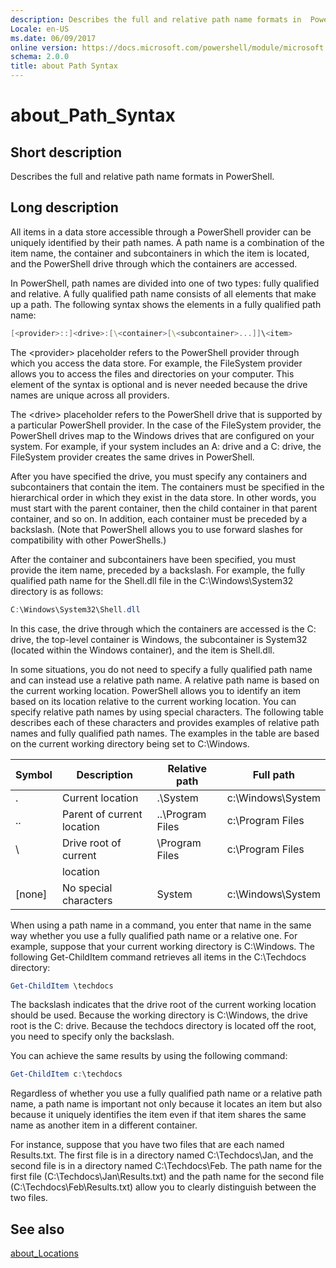 ```yaml
---
description: Describes the full and relative path name formats in  PowerShell.
Locale: en-US
ms.date: 06/09/2017
online version: https://docs.microsoft.com/powershell/module/microsoft.powershell.core/about/about_path_syntax?view=powershell-5.1&WT.mc_id=ps-gethelp
schema: 2.0.0
title: about Path Syntax
---
```


# about_Path_Syntax

## Short description

Describes the full and relative path name formats in  PowerShell.

## Long description

All items in a data store accessible through a PowerShell provider can be
uniquely identified by their path names. A path name is a combination of the
item name, the container and subcontainers in which the item is located, and
the PowerShell drive through which the containers are accessed.

In PowerShell, path names are divided into one of two types: fully qualified
and relative. A fully qualified path name consists of all elements that make
up a path. The following syntax shows the elements in a fully qualified path
name:

```powershell
[<provider>::]<drive>:[\<container>[\<subcontainer>...]]\<item>
```

The \<provider\> placeholder refers to the PowerShell provider through which
you access the data store. For example, the FileSystem provider allows you to
access the files and directories on your computer. This element of the syntax
is optional and is never needed because the drive names are unique across all
providers.

The \<drive\> placeholder refers to the PowerShell drive that is supported by
a particular PowerShell provider. In the case of the FileSystem provider, the
PowerShell drives map to the Windows drives that are configured on your
system. For example, if your system includes an A: drive and a C: drive, the
FileSystem provider creates the same drives in PowerShell.

After you have specified the drive, you must specify any containers and
subcontainers that contain the item. The containers must be specified in the
hierarchical order in which they exist in the data store. In other words, you
must start with the parent container, then the child container in that parent
container, and so on. In addition, each container must be preceded by a
backslash. (Note that PowerShell allows you to use forward slashes for
compatibility with other PowerShells.)

After the container and subcontainers have been specified, you must provide
the item name, preceded by a backslash. For example, the fully qualified path
name for the Shell.dll file in the C:\\Windows\\System32 directory is as
follows:

```powershell
C:\Windows\System32\Shell.dll
```

In this case, the drive through which the containers are accessed is the C:
drive, the top-level container is Windows, the subcontainer is System32
(located within the Windows container), and the item is Shell.dll.

In some situations, you do not need to specify a fully qualified path name and
can instead use a relative path name. A relative path name is based on the
current working location. PowerShell allows you to identify an item based on
its location relative to the current working location. You can specify
relative path names by using special characters. The following table describes
each of these characters and provides examples of relative path names and
fully qualified path names. The examples in the table are based on the current
working directory being set to C:\Windows.

|Symbol|Description               |Relative path    |Full path          |
|------|--------------------------|-----------------|-------------------|
|.     |Current location          |.\\System        |c:\\Windows\\System|
|..    |Parent of current location|..\\Program Files|c:\\Program Files  |
|\     |Drive root of current     |\\Program Files  |c:\\Program Files  |
|      |location                  |                 |                   |
|[none]|No special characters     |System           |c:\\Windows\\System|

When using a path name in a command, you enter that name in the same way
whether you use a fully qualified path name or a relative one. For example,
suppose that your current working directory is C:\Windows. The following
Get-ChildItem command retrieves all items in the C:\Techdocs directory:

```powershell
Get-ChildItem \techdocs
```

The backslash indicates that the drive root of the current working location
should be used. Because the working directory is C:\\Windows, the drive root
is the C: drive. Because the techdocs directory is located off the root, you
need to specify only the backslash.

You can achieve the same results by using the following command:

```powershell
Get-ChildItem c:\techdocs
```

Regardless of whether you use a fully qualified path name or a relative path
name, a path name is important not only because it locates an item but also
because it uniquely identifies the item even if that item shares the same name
as another item in a different container.

For instance, suppose that you have two files that are each named Results.txt.
The first file is in a directory named C:\\Techdocs\\Jan, and the second file
is in a directory named C:\\Techdocs\\Feb. The path name for the first file
(C:\\Techdocs\\Jan\\Results.txt) and the path name for the second file
(C:\\Techdocs\\Feb\\Results.txt) allow you to clearly distinguish between the
two files.

## See also

[about_Locations](about_Locations.md)
